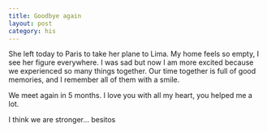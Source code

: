 ```yaml
---
title: Goodbye again 
layout: post
category: his
---
```


She left today to Paris to take her plane to Lima.
My home feels so empty, I see her figure everywhere. 
I was sad but now I am more excited because we experienced so many things together.
Our time together is full of good memories, and I remember all of them with a smile.

We meet again in 5 months. I love you with all my heart, you helped me a lot. 

I think we are stronger... besitos 

